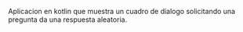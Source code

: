 Aplicacion en kotlin que muestra un cuadro de dialogo solicitando una pregunta da una respuesta aleatoria.
